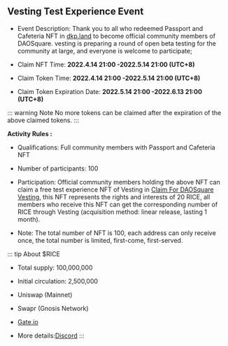 ## Vesting Test Experience Event

- Event Description: 
Thank you to all who redeemed Passport and Cafeteria NFT in [dkp.land](https://www.dkp.land/#/) to become official community members of DAOSquare. vesting is preparing a round of open beta testing for the community at large, and everyone is welcome to participate;

- Claim NFT Time: 
**2022.4.14 21:00 -2022.5.14 21:00 (UTC+8)**

- Claim Token Time: 
**2022.4.14 21:00 -2022.5.14 21:00 (UTC+8)**

- Claim Token Expiration Date: 
**2022.5.14 21:00 -2022.6.13 21:00 (UTC+8)**

::: warning Note
No more tokens can be claimed after the expiration of the above claimed tokens.
:::

**Activity Rules :** 

- Qualifications: Full community members with Passport and Cafeteria NFT

- Number of participants: 100

- Participation: Official community members holding the above NFT can claim a free test experience NFT of Vesting in [Claim For DAOSquare Vesting](https://vesting-test-nft.dkp.land/), this NFT represents the rights and interests of 20 RICE, all members who receive this NFT can get the corresponding number of RICE through Vesting (acquisition method: linear release, lasting 1 month).

- Note: The total number of NFT is 100, each address can only receive once, the total number is limited, first-come, first-served.



::: tip About $RICE

- Total supply: 100,000,000
- Initial circulation: 2,500,000

- Uniswap (Mainnet)
- Swapr (Gnosis Network)
- [Gate.io](http://gate.io/)

- More details:[Discord](https://discord.com/channels/678414857510453309/854617981774331914/908364552536748032)
:::